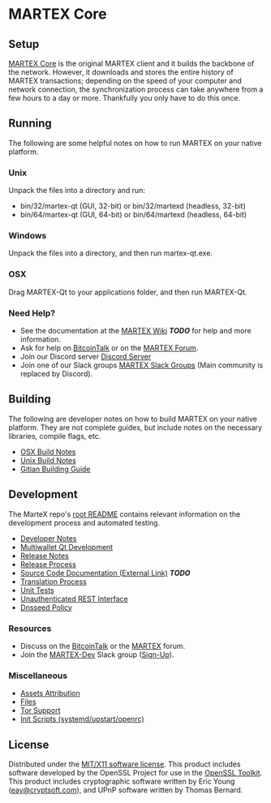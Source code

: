 MARTEX Core
=====================

Setup
---------------------
[MARTEX Core](http://martex.org/wallet) is the original MARTEX client and it builds the backbone of the network. However, it downloads and stores the entire history of MARTEX transactions; depending on the speed of your computer and network connection, the synchronization process can take anywhere from a few hours to a day or more. Thankfully you only have to do this once.

Running
---------------------
The following are some helpful notes on how to run MARTEX on your native platform.

### Unix

Unpack the files into a directory and run:

- bin/32/martex-qt (GUI, 32-bit) or bin/32/martexd (headless, 32-bit)
- bin/64/martex-qt (GUI, 64-bit) or bin/64/martexd (headless, 64-bit)

### Windows

Unpack the files into a directory, and then run martex-qt.exe.

### OSX

Drag MARTEX-Qt to your applications folder, and then run MARTEX-Qt.

### Need Help?

* See the documentation at the [MARTEX Wiki](https://en.bitcoin.it/wiki/Main_Page) ***TODO***
for help and more information.
* Ask for help on [BitcoinTalk](https://bitcointalk.org/index.php?topic=1262920.0) or on the [MARTEX Forum](http://forum.martex.org/).
* Join our Discord server [Discord Server](https://discord.martex.org)
* Join one of our Slack groups [MARTEX Slack Groups](https://martex.org/slack-logins/) (Main community is replaced by Discord).

Building
---------------------
The following are developer notes on how to build MARTEX on your native platform. They are not complete guides, but include notes on the necessary libraries, compile flags, etc.

- [OSX Build Notes](build-osx.md)
- [Unix Build Notes](build-unix.md)
- [Gitian Building Guide](gitian-building.md)

Development
---------------------
The MarteX repo's [root README](https://github.com/MARTEX-Project/MARTEX/blob/master/README.md) contains relevant information on the development process and automated testing.

- [Developer Notes](developer-notes.md)
- [Multiwallet Qt Development](multiwallet-qt.md)
- [Release Notes](release-notes.md)
- [Release Process](release-process.md)
- [Source Code Documentation (External Link)](https://dev.visucore.com/bitcoin/doxygen/) ***TODO***
- [Translation Process](translation_process.md)
- [Unit Tests](unit-tests.md)
- [Unauthenticated REST Interface](REST-interface.md)
- [Dnsseed Policy](dnsseed-policy.md)

### Resources

* Discuss on the [BitcoinTalk](https://bitcointalk.org/index.php?topic=1262920.0) or the [MARTEX](http://forum.martex.org/) forum.
* Join the [MARTEX-Dev](https://martex-dev.slack.com/) Slack group ([Sign-Up](https://martex-dev.herokuapp.com/)).

### Miscellaneous
- [Assets Attribution](assets-attribution.md)
- [Files](files.md)
- [Tor Support](tor.md)
- [Init Scripts (systemd/upstart/openrc)](init.md)

License
---------------------
Distributed under the [MIT/X11 software license](http://www.opensource.org/licenses/mit-license.php).
This product includes software developed by the OpenSSL Project for use in the [OpenSSL Toolkit](https://www.openssl.org/). This product includes
cryptographic software written by Eric Young ([eay@cryptsoft.com](mailto:eay@cryptsoft.com)), and UPnP software written by Thomas Bernard.
